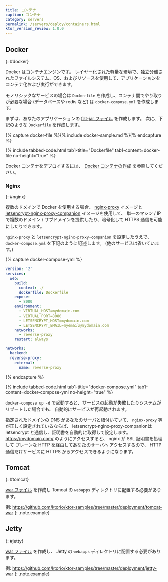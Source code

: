 ```yaml
---
title: コンテナ
caption: コンテナ
category: servers
permalink: /servers/deploy/containers.html
ktor_version_review: 1.0.0
---
```


## Docker
{: #docker}

Docker はコンテナエンジンです。
レイヤー化された軽量な環境で、独立分離されたファイルシステム、OS、およびリソースを使用して、アプリケーションを
コンテナ化および実行ができます。

モノリシックなサービスの場合は `Dockerfile` を作成し、コンテナ間でやり取りが必要な場合 (データベースや redis など) は
`docker-compose.yml` を作成します。

まずは、あなたのアプリケーションの [fat-jar ファイル](/servers/deploy/packing/fatjar) を作成します。
次に、下記のような `Dockerfile` を作成します。

{% capture docker-file %}{% include docker-sample.md %}{% endcapture %}

{% include tabbed-code.html
    tab1-title="Dockerfile" tab1-content=docker-file
    no-height="true"
%}

Docker コンテナをデプロイするには、 [Docker コンテナの作成](/quickstart/quickstart/docker.html) を参照してください。

### Nginx
{: #nginx}

複数のドメインで Docker を使用する場合、 [nginx-proxy](https://github.com/jwilder/nginx-proxy) イメージと
[letsencrypt-nginx-proxy-companion](https://github.com/JrCs/docker-letsencrypt-nginx-proxy-companion) イメージを使用して、
単一のマシン / IP で複数のドメイン / サブドメインを提供したり、暗号化して HTTPS 通信を可能にしたりできます。

`nginx-proxy` と `letsencrypt-nginx-proxy-companion` を設定したうえで、
`docker-compose.yml` を下記のように記述します。
(他のサービスは省いています。)

{% capture docker-compose-yml %}
```yaml
version: '2'
services:
  web:
    build:
      context: ./
      dockerfile: Dockerfile
    expose:
      - 8080
    environment:
      - VIRTUAL_HOST=mydomain.com
      - VIRTUAL_PORT=8080
      - LETSENCRYPT_HOST=mydomain.com
      - LETSENCRYPT_EMAIL=myemail@mydomain.com
    networks:
      - reverse-proxy
    restart: always

networks:
  backend:
  reverse-proxy:
    external:
      name: reverse-proxy
```
{% endcapture %}

{% include tabbed-code.html
    tab1-title="docker-compose.yml" tab1-content=docker-compose-yml
    no-height="true"
%}

`docker-compose up -d` で起動すると、サービスの起動が失敗したりシステムがリブートした場合でも、
自動的にサービスが再起動されます。

指定されたドメインの DNS があなたのサーバと紐付いていて、 `nginx-proxy` 等が正しく設定されているならば、
letsencrypt-nginx-proxy-companionは letsencrypt と通信し、証明書を自動的に取得して設定します。
https://mydomain.com/ のようにアクセスすると、 nginx が SSL 証明書を処理して プレーンな HTTP を経由してあなたのサーバへ
アクセスするので、 HTTP 通信だけサービスに HTTPS からアクセスできるようになります。

## Tomcat
{: #tomcat}

[war ファイル](/servers/deploy/packing/war) を作成し Tomcat の `webapps` ディレクトリに配置する必要があります。

例:
<https://github.com/ktorio/ktor-samples/tree/master/deployment/tomcat-war>
{: .note.example}

## Jetty
{: #jetty}

[war ファイル](/servers/deploy/packing/war) を作成し、 Jetty の `webapps` ディレクトリに配置する必要があります。

例:
<https://github.com/ktorio/ktor-samples/tree/master/deployment/jetty-war>
{: .note.example}

